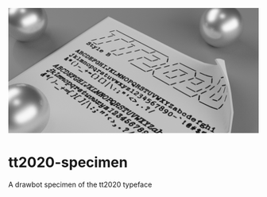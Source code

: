 ![specimen one](https://github.com/eliheuer/tt2020-specimen/blob/master/images/1.png?raw=true)

# tt2020-specimen
A drawbot specimen of the tt2020 typeface
